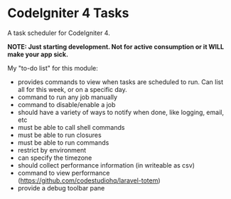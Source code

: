 # CodeIgniter 4 Tasks

A task scheduler for CodeIgniter 4. 

**NOTE: Just starting development. Not for active consumption or it WILL make your app sick.**

My "to-do list" for this module: 

- provides commands to view when tasks are scheduled to run. Can list all for this week, or on a specific day.
- command to run any job manually
- command to disable/enable a job
- should have a variety of ways to notify when done, like logging, email, etc
- must be able to call shell commands
- must be able to run closures
- must be able to run commands
- restrict by environment
- can specify the timezone
- should collect performance information (in writeable as csv)
- command to view performance (https://github.com/codestudiohq/laravel-totem)
- provide a debug toolbar pane
